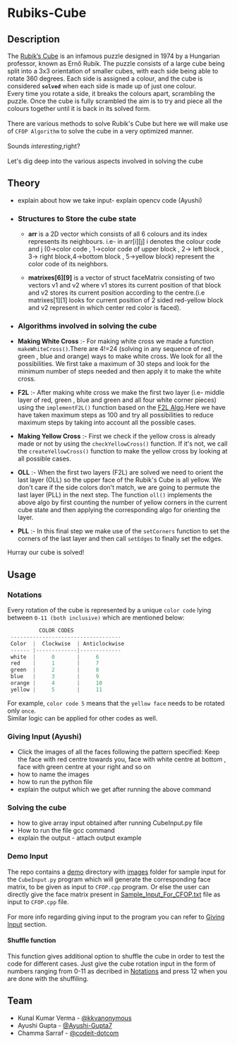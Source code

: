 # Rubiks-Cube
## Description
The [Rubik’s Cube](https://en.wikipedia.org/wiki/Rubik%27s_Cube) is an infamous puzzle designed in 1974 by a Hungarian professor, known as Ernő Rubik. The puzzle consists of a large cube being split into a 3x3 orientation of smaller cubes, with each side being able to rotate 360 degrees. Each side is assigned a colour, and the cube is considered **`solved`** when each side is made up of just one colour.
<br>
Every time you rotate a side, it breaks the colours apart, scrambling the puzzle. Once the cube is fully scrambled the aim is to try and piece all the colours together until it is back in its solved form.<br><br>
There are various methods to solve Rubik's Cube but here we will make use of `CFOP Algorithm` to solve the cube in a very optimized manner.
<br><br>
Sounds <i>interesting</i>,right?
<br><br>
Let's dig deep into the various aspects involved in solving the cube
## Theory
- explain about how we take input- explain opencv code (Ayushi)
- ### Structures to Store the cube state
   - **arr** is a 2D vector which consists of all 6 colours and its index represents its neighbours. i.e- in arr[i][j] i denotes the colour code and j (0->color         code , 1->color code of upper block , 2-> left block , 3-> right block,4->bottom block , 5->yellow block) represent the color code of its neighbors.

   - **matrixes[6][9]** is a vector of struct faceMatrix consisting of two vectors v1 and v2 where v1 stores its current position of that block and v2 stores its        current position according to the centre.(i.e matrixes[1][1] looks for current position of 2 sided red-yellow block and v2 represent in which center red          color is faced).


- ### Algorithms involved in solving the cube
 - **Making White Cross** :- For making white cross we made a function `makeWhiteCross()`.There are 4!=24 (solving in any sequence of red , green , blue and            orange) ways to make white cross. We look for all the  possibilities. We first take a maximum of 30 steps and look for the minimum number of steps needed          and then apply it to make the white cross.
    
 - **F2L** :- After making white cross we make the first two layer (i.e- middle layer of red, green , blue and green and all four white corner pieces) using           the `implementF2L()` function based on the [F2L Algo](https://ruwix.com/the-rubiks-cube/advanced-cfop-fridrich/first-two-layers-f2l/).Here we have have           taken maximum steps as 100 and try all possibilities to reduce maximum steps by taking into account all the possible cases.
  
 - **Making Yellow Cross** :- First we check if the yellow cross is already made or not by using the `checkYellowCross()` function. If it's not, we call the           `createYellowCross()` function to make the  yellow cross by looking at all possible cases.

 - **OLL** :- When the first two layers (F2L) are solved we need to orient the last layer (OLL) so the upper face of the Rubik's Cube is all yellow. We don't care      if the side colors   don't  match, we are going to permute the last layer (PLL) in the next step. The function `oll()` implements the above algo by first          counting the number of yellow corners in the current cube state and then applying the corresponding algo for orienting the layer.

  - **PLL** :- In this final step we make use of the `setCorners` function to set the corners of the last layer and then call `setEdges` to finally set the edges.

Hurray our cube is solved!




## Usage
### Notations
Every rotation of the cube is represented by a unique `color code` lying between `0-11 (both inclusive)` which are mentioned below:
```cpp
          COLOR CODES
 -----------------------------------
 Color  |  Clockwise  | Anticlockwise
 ------ |-------------|-------------
 white  |     0       |     6
 red    |     1       |     7
 green  |     2       |     8
 blue   |     3       |     9
 orange |     4       |     10
 yellow |     5       |     11
```
For example, `color code 5` means that the `yellow face` needs to be rotated only `once`.
<br>
Similar logic can be applied for other codes as well.
### Giving Input (Ayushi)
- Click the images of all the faces following the pattern specified:
     Keep the face with red centre towards you, face with white centre at bottom , face with green centre at your right and so on
- how to name the images
- how to run the python file
- explain the output which we get after running the above command
### Solving the cube
- how to give array input obtained after running CubeInput.py file
- How to run the file gcc command
- explain the output - attach output example
### Demo Input
The repo contains a [demo](https://github.com/KKVANONYMOUS/Rubiks-Cube/tree/master/demo) directory with [images](https://github.com/KKVANONYMOUS/Rubiks-Cube/tree/master/demo/images) folder for sample input for the `CubeInput.py` program which will generate the corresponding face matrix, to be given as input to `CFOP.cpp` program.
Or else the user can directly give the face matrix present in [Sample_Input_For_CFOP.txt](https://github.com/KKVANONYMOUS/Rubiks-Cube/blob/master/demo/Sample_Input_For_CFOP.txt) file as input to `CFOP.cpp` file.
<br><br>
For more info regarding giving input to the program you can refer to [Giving Input](#giving-input-ayushi) section.
#### Shuffle function
This function gives additional option to shuffle the cube in order to test the code for different cases. Just give the cube rotation input in the form of numbers ranging from 0-11 as decribed in [Notations](#notations) and press 12 when you are done with the shuffiling.
## Team
- Kunal Kumar Verma - [@kkvanonymous](https://github.com/KKVANONYMOUS)
- Ayushi Gupta - [@Ayushi-Gupta7](https://github.com/Ayushi-Gupta7)
- Chamma Sarraf - [@codeit-dotcom](https://github.com/codeit-dotcom)
